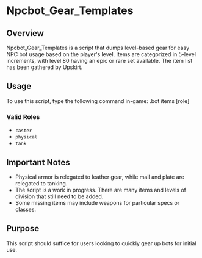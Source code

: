 # Npcbot_Gear_Templates

## Overview

Npcbot_Gear_Templates is a script that dumps level-based gear for easy NPC bot usage based on the player's level. Items are categorized in 5-level increments, with level 80 having an epic or rare set available. The item list has been gathered by Upskirt.

## Usage

To use this script, type the following command in-game:
.bot items [role]


### Valid Roles

- `caster`
- `physical`
- `tank`

## Important Notes

- Physical armor is relegated to leather gear, while mail and plate are relegated to tanking.
- The script is a work in progress. There are many items and levels of division that still need to be added.
- Some missing items may include weapons for particular specs or classes.

## Purpose

This script should suffice for users looking to quickly gear up bots for initial use.

